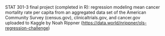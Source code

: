 STAT 301-3 final project (completed in R): regression modeling mean cancer mortality rate per capita from an aggregated data set of the American Community Survey (census.gov), clinicaltrials.gov, and cancer.gov uploaded to Kaggle by Noah Rippner (https://data.world/nrippner/ols-regression-challenge)
